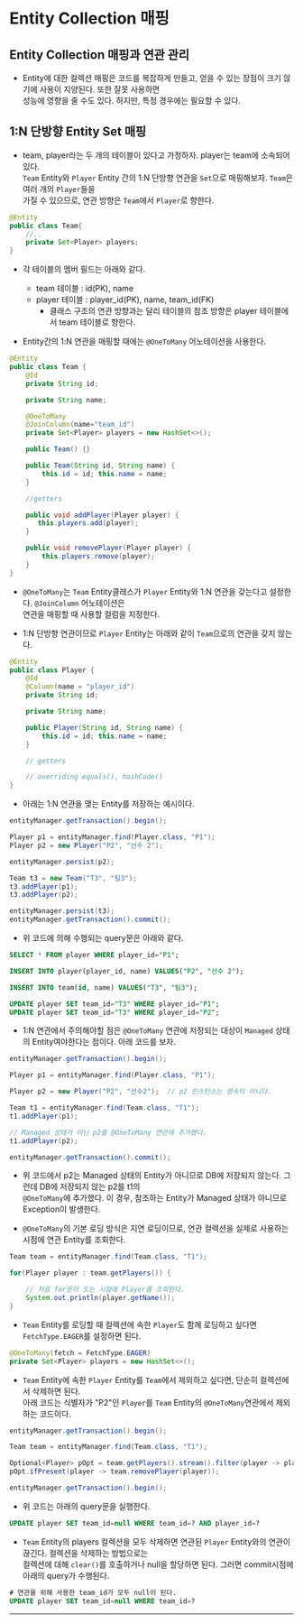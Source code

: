 <h1>Entity Collection 매핑</h1>

<h2>Entity Collection 매핑과 연관 관리</h2>

* Entity에 대한 컬렉션 매핑은 코드를 복잡하게 만들고, 얻을 수 있는 장점이 크기 않기에 사용이 지양된다. 또한 잘못 사용하면   
  성능에 영향을 줄 수도 있다. 하지만, 특정 경우에는 필요할 수 있다.

<h2>1:N 단방향 Entity Set 매핑</h2>

* team, player라는 두 개의 테이블이 있다고 가정하자. player는 team에 소속되어 있다.   
  `Team` Entity와 `Player` Entity 간의 1:N 단방향 연관을 `Set`으로 매핑해보자. `Team`은 여러 개의 `Player`들을   
  가질 수 있으므로, 연관 방향은 `Team`에서 `Player`로 향한다.
```java
@Entity
public class Team{
    //..
    private Set<Player> players;
}
```

* 각 테이블의 멤버 필드는 아래와 같다.
  * team 테이블 : id(PK), name
  * player 테이블 : player_id(PK), name, team_id(FK)
    * 클래스 구조의 연관 방향과는 달리 테이블의 참조 방향은 player 테이블에서 team 테이블로 향한다.

* Entity간의 1:N 연관을 매핑할 때에는 `@OneToMany` 어노테이션을 사용한다.
```java
@Entity
public class Team {
    @Id
    private String id;

    private String name;

    @OneToMany
    @JoinColumn(name="team_id")
    private Set<Player> players = new HashSet<>();

    public Team() {}

    public Team(String id, String name) {
        this.id = id; this.name = name;
    }

    //getters

    public void addPlayer(Player player) {
       this.players.add(player);
    }

    public void removePlayer(Player player) {
        this.players.remove(player);
    }
}
```
  * `@OneToMany`는 `Team` Entity클래스가 `Player` Entity와 1:N 연관을 갖는다고 설정한다. `@JoinColumn` 어노테이션은   
    연관을 매핑할 때 사용할 컬럼을 지정한다. 

* 1:N 단방향 연관이므로 `Player` Entity는 아래와 같이 `Team`으로의 연관을 갖지 않는다.
```java
@Entity
public class Player {
    @Id
    @Column(name = "player_id")
    private String id;

    private String name;

    public Player(String id, String name) {
        this.id = id; this.name = name;
    }

    // getters

    // overriding equals(), hashCode()
}
```

* 아래는 1:N 연관을 맺는 Entity를 저장하는 예시이다.
```java
entityManager.getTransaction().begin();

Player p1 = entityManager.find(Player.class, "P1");
Player p2 = new Player("P2", "선수 2");

entityManager.persist(p2);

Team t3 = new Team("T3", "팀3");
t3.addPlayer(p1);
t3.addPlayer(p2);

entityManager.persist(t3);
entityManager.getTransaction().commit();
```

* 위 코드에 의해 수행되는 query문은 아래와 같다.
```sql
SELECT * FROM player WHERE player_id="P1";

INSERT INTO player(player_id, name) VALUES("P2", "선수 2");

INSERT INTO team(id, name) VALUES("T3", "팀3");

UPDATE player SET team_id="T3" WHERE player_id="P1";
UPDATE player SET team_id="T3" WHERE player_id="P2";
```

* 1:N 연관에서 주의해야할 점은 `@OneToMany` 연관에 저장되는 대상이 `Managed` 상태의 Entity여야한다는 점이다. 아래 코드를 보자.
```java
entityManager.getTransaction().begin();

Player p1 = entityManager.find(Player.class, "P1");

Player p2 = new Player("P2", "선수2");  // p2 인스턴스는 영속이 아니다.

Team t1 = entityManager.find(Team.class, "T1");
t1.addPlayer(p1);

// Managed 상태가 아닌 p2를 @OneToMany 연관에 추가했다.
t1.addPlayer(p2);

entityManager.getTransaction().commit();
```
  * 위 코드에서 p2는 Managed 상태의 Entity가 아니므로 DB에 저장되지 않는다. 그런데 DB에 저장되지 않는 p2를 t1의   
    `@OneToMany`에 추가했다. 이 경우, 참조하는 Entity가 Managed 상태가 아니므로 Exception이 발생한다.

* `@OneToMany`의 기본 로딩 방식은 지연 로딩이므로, 연관 컬렉션을 실제로 사용하는 시점에 연관 Entity를 조회한다.
```java
Team team = entityManager.find(Team.class, "T1");

for(Player player : team.getPlayers()) {

    // 처음 for문이 도는 시점에 Player를 조회한다.
    System.out.println(player.getName());
}
```
  * `Team` Entity를 로딩할 때 컬렉션에 속한 `Player`도 함께 로딩하고 싶다면 `FetchType.EAGER`를 설정하면 된다.
  ```java
  @OneToMany(fetch = FetchType.EAGER)
  private Set<Player> players = new HashSet<>();
  ```

* `Team` Entity에 속한 `Player` Entity를 `Team`에서 제외하고 싶다면, 단순히 컬렉션에서 삭제하면 된다.   
  아래 코드는 식별자가 "P2"인 `Player`를 `Team` Entity의 `@OneToMany`연관에서 제외하는 코드이다.
```java
entityManager.getTransaction().begin();

Team team = entityManager.find(Team.class, "T1");

Optional<Player> pOpt = team.getPlayers().stream().filter(player -> player.getId().equals("P2")).findFirst();
pOpt.ifPresent(player -> team.removePlayer(player));

entityManager.getTransaction().begin();
```

* 위 코드는 아래의 query문을 실행한다.
```sql
UPDATE player SET team_id=null WHERE team_id=? AND player_id=?
```

* `Team` Entity의 players 컬렉션을 모두 삭제하면 연관된 `Player` Entity와의 연관이 끊긴다. 컬렉션을 삭제하는 방법으로는   
  컬렉션에 대해 `clear()`를 호출하거나 null을 할당하면 된다. 그러면 commit시점에 아래의 query가 수행된다.
```sql
# 연관을 위해 사용한 team_id가 모두 null이 된다.
UPDATE player SET team_id=null WHERE team_id=?
```
<hr/>